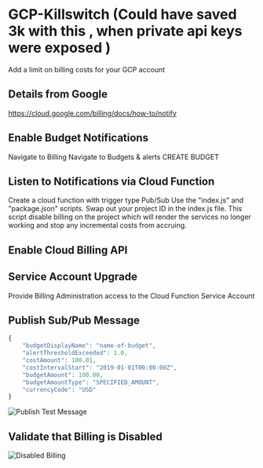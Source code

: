 # GCP-Killswitch (Could have saved 3k with this , when private api keys were exposed )
 Add a limit on billing costs for your GCP account
 


## Details from Google
https://cloud.google.com/billing/docs/how-to/notify



## Enable Budget Notifications

Navigate to Billing
Navigate to Budgets & alerts
CREATE BUDGET

## Listen to Notifications via Cloud Function
Create a cloud function with trigger type Pub/Sub
Use the "index.js" and "package.json" scripts.
Swap out your project ID in the index.js file.
This script disable billing on the project which will render the services no longer working and stop any incremental costs from accruing.



## Enable Cloud Billing API


## Service Account Upgrade
Provide Billing Administration access to the Cloud Function Service Account


## Publish Sub/Pub Message


```javascript
{
    "budgetDisplayName": "name-of-budget",
    "alertThresholdExceeded": 1.0,
    "costAmount": 100.01,
    "costIntervalStart": "2019-01-01T00:00:00Z",
    "budgetAmount": 100.00,
    "budgetAmountType": "SPECIFIED_AMOUNT",
    "currencyCode": "USD"
}
```

![Publish Test Message](https://raw.githubusercontent.com/tmoody/Google-Cloud-Platform-Killswitch/main/images/pub-sub-test-message.png)


## Validate that Billing is Disabled

![Disabled Billing](Gcp-killswitch/main/images/billing-disabled.png)

